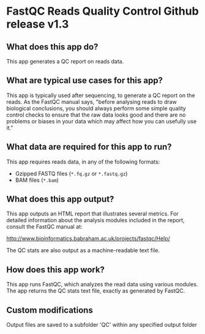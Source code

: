 # FastQC Reads Quality Control Github release v1.3
## What does this app do?

This app generates a QC report on reads data.

## What are typical use cases for this app?

This app is typically used after sequencing, to generate a QC report on the reads. As the FastQC manual says, "before analysing
reads to draw biological conclusions, you should always perform some simple quality control checks to ensure
that the raw data looks good and there are no problems or biases in your data which may affect how you can usefully use it."

## What data are required for this app to run?

This app requires reads data, in any of the following formats:

- Gzipped FASTQ files (`*.fq.gz` or `*.fastq.gz`)
- BAM files (`*.bam`)

## What does this app output?

This app outputs an HTML report that illustrates several metrics. For detailed information about the analysis modules included
in the report, consult the FastQC manual at:

http://www.bioinformatics.babraham.ac.uk/projects/fastqc/Help/

The QC stats are also output as a machine-readable text file.

## How does this app work?

This app runs FastQC, which analyzes the read data using various modules. The app returns the QC stats text file, exactly as
generated by FastQC.


## Custom modifications
Output files are saved to a subfolder 'QC' within any specified output folder